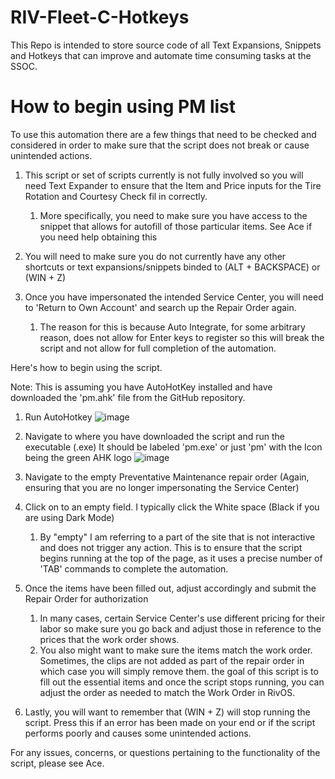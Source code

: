 # RIV-Fleet-C-Hotkeys
This Repo is intended to store source code of all Text Expansions, Snippets and Hotkeys that can improve and automate time consuming tasks at the SSOC. 

<h1> How to begin using PM list </h1>

To use this automation there are a few things that need to be checked and considered in order to make sure that the script does not break or cause unintended actions.

 1. This script or set of scripts currently is not fully involved so you will need Text Expander to ensure that the Item and Price inputs for the Tire Rotation
    and Courtesy Check fil in correctly.
    1. More specifically, you need to make sure you have access to the snippet that allows for autofill of those particular items. See Ace if you need help obtaining this
       
 2. You will need to make sure you do not currently have any other shortcuts or text expansions/snippets binded to (ALT + BACKSPACE) or (WIN + Z)
    
 3. Once you have impersonated the intended Service Center, you will need to 'Return to Own Account' and search up the Repair Order again.
    1. The reason for this is because Auto Integrate, for some arbitrary reason, does not allow for Enter keys to register so this will break the script and not
       allow for full completion of the automation.

Here's how to begin using the script.

   Note: This is assuming you have AutoHotKey installed and have downloaded the 'pm.ahk' file from the GitHub repository.

   1. Run AutoHotkey
      ![image](https://github.com/alhakimiakrm/RIV-Fleet-C-Hotkeys/assets/111914307/30b2c685-7a89-427d-8398-cf9c55f9b2f6)

   2. Navigate to where you have downloaded the script and run the executable (.exe) It should be labeled 'pm.exe' or just 'pm' with the Icon being the green AHK logo
      ![image](https://github.com/alhakimiakrm/RIV-Fleet-C-Hotkeys/assets/111914307/a6cc05f2-d1f1-4048-ae1f-a20155616548)

   3. Navigate to the empty Preventative Maintenance repair order (Again, ensuring that you are no longer impersonating the Service Center)
      
   4. Click on to an empty field. I typically click the White space (Black if you are using Dark Mode)
      1. By "empty" I am referring to a part of the site that is not interactive and does not trigger any action. This is to ensure that the
         script begins running at the top of the page, as it uses a precise number of 'TAB' commands to complete the automation.
   5. Once the items have been filled out, adjust accordingly and submit the Repair Order for authorization
      1. In many cases, certain Service Center's use different pricing for their labor so make sure you go back and adjust those in reference to the prices that the work order shows.
      2. You also might want to make sure the items match the work order. Sometimes, the clips are not added as part of the repair order in which case you will simply remove them.
      the goal of this script is to fill out the essential items and once the script stops running, you can adjust the order as needed to match the Work Order in RivOS.

   6.  Lastly, you will want to remember that (WIN + Z) will stop running the script. Press this if an error has been made on your end or if the script performs poorly and causes some unintended actions.

For any issues, concerns, or questions pertaining to the functionality of the script, please see Ace. 
